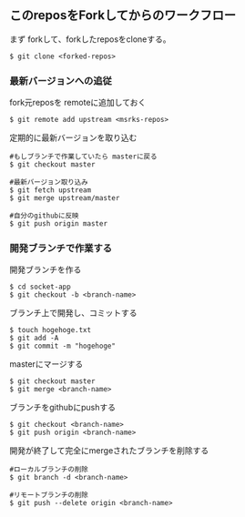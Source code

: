 ## このreposをForkしてからのワークフロー

まず forkして、forkしたreposをcloneする。

```
$ git clone <forked-repos>
```

### 最新バージョンへの追従

fork元reposを remoteに追加しておく

```
$ git remote add upstream <msrks-repos>
```

定期的に最新バージョンを取り込む

```
#もしブランチで作業していたら masterに戻る
$ git checkout master

#最新バージョン取り込み
$ git fetch upstream
$ git merge upstream/master

#自分のgithubに反映
$ git push origin master
```

### 開発ブランチで作業する

開発ブランチを作る

```
$ cd socket-app
$ git checkout -b <branch-name>
```

ブランチ上で開発し、コミットする

````
$ touch hogehoge.txt
$ git add -A
$ git commit -m "hogehoge"
````

masterにマージする

```
$ git checkout master
$ git merge <branch-name>
```

ブランチをgithubにpushする

```
$ git checkout <branch-name>
$ git push origin <branch-name>
```

開発が終了して完全にmergeされたブランチを削除する

```
#ローカルブランチの削除
$ git branch -d <branch-name> 

#リモートブランチの削除
$ git push --delete origin <branch-name>
```